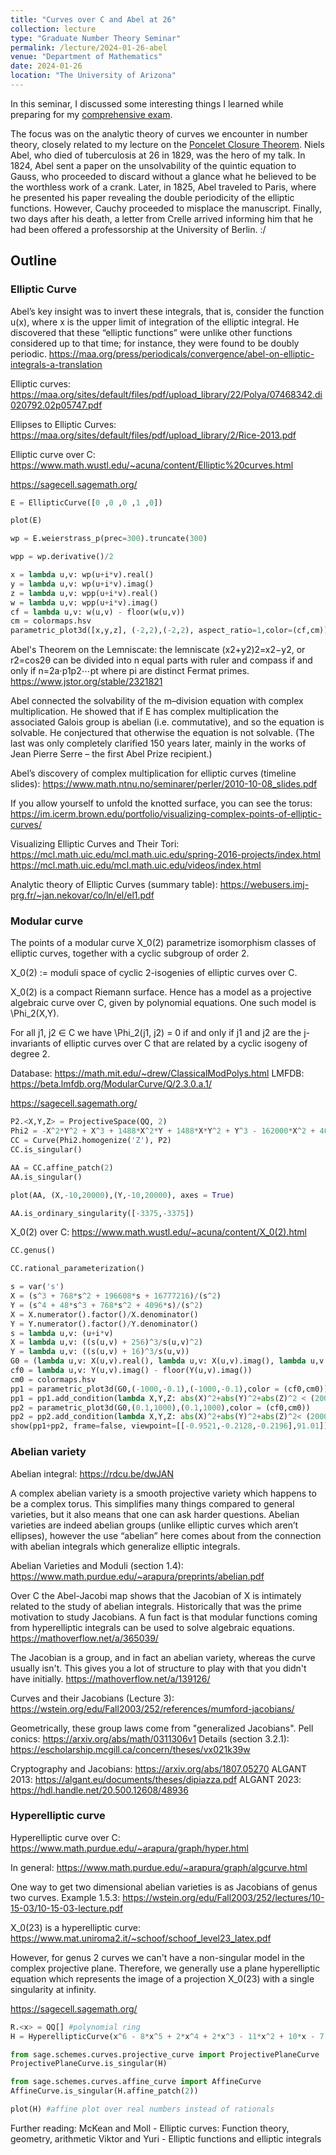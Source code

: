 ```yaml
---
title: "Curves over C and Abel at 26"
collection: lecture
type: "Graduate Number Theory Seminar"
permalink: /lecture/2024-01-26-abel
venue: "Department of Mathematics"
date: 2024-01-26
location: "The University of Arizona"
---
```


In this seminar, I discussed some interesting things I learned while preparing for my [comprehensive exam](https://gkorpal.github.io/technical/2023-12-07-deuring-correspondence). 

The focus was on the analytic theory of curves we encounter in number theory, closely related to my lecture on the [Poncelet Closure Theorem](https://gkorpal.github.io/lecture/2017-03-18-poncelet). Niels Abel, who died of tuberculosis at 26 in 1829, was the hero of my talk. In 1824, Abel sent a paper on the unsolvability of the quintic equation to Gauss, who proceeded to discard without a glance what he believed to be the worthless work of a crank. Later, in 1825, Abel traveled to Paris, where he presented his paper revealing the double periodicity of the elliptic functions. However, Cauchy proceeded to misplace the manuscript. Finally, two days after his death, a letter from Crelle arrived informing him that he had been offered a professorship at the University of Berlin. :/

## Outline

### Elliptic Curve

Abel’s key insight was to invert these integrals, that is, consider the function u(x), where x is the upper limit of integration of the elliptic integral. He discovered that these “elliptic functions” were unlike other functions considered up to that time; for instance, they were found to be doubly periodic. https://maa.org/press/periodicals/convergence/abel-on-elliptic-integrals-a-translation

Elliptic curves: https://maa.org/sites/default/files/pdf/upload_library/22/Polya/07468342.di020792.02p05747.pdf

Ellipses to Elliptic Curves: https://maa.org/sites/default/files/pdf/upload_library/2/Rice-2013.pdf

Elliptic curve over C: https://www.math.wustl.edu/~acuna/content/Elliptic%20curves.html 

 https://sagecell.sagemath.org/
`````python
E = EllipticCurve([0 ,0 ,0 ,1 ,0])

plot(E)

wp = E.weierstrass_p(prec=300).truncate(300) 

wpp = wp.derivative()/2 

x = lambda u,v: wp(u+i*v).real()
y = lambda u,v: wp(u+i*v).imag()
z = lambda u,v: wpp(u+i*v).real()
w = lambda u,v: wpp(u+i*v).imag()
cf = lambda u,v: w(u,v) - floor(w(u,v))
cm = colormaps.hsv
parametric_plot3d([x,y,z], (-2,2),(-2,2), aspect_ratio=1,color=(cf,cm)).add_condition(lambda x, y, z:  x^2+y^2+z^2 < 2^2).show(frame=false, viewpoint =[[0.5407,-0.5759,-0.6132],239.87]) 
`````

Abel's Theorem on the Lemniscate: the lemniscate (x2+y2)2=x2−y2, or r2=cos2θ can be divided into n equal parts with ruler and compass if and only if n=2a⋅p1p2⋯pt where pi are distinct Fermat primes.
https://www.jstor.org/stable/2321821

Abel connected the solvability of the m–division equation with complex multiplication. He showed that if E has complex multiplication the associated Galois group is abelian (i.e. commutative), and so the equation is solvable. He conjectured that otherwise the equation is not solvable. (The last was only completely clarified 150 years later, mainly in the works of Jean Pierre Serre – the first Abel Prize recipient.)

Abel’s discovery of complex multiplication for elliptic curves (timeline slides): 
https://www.math.ntnu.no/seminarer/perler/2010-10-08_slides.pdf


If you allow yourself to unfold the knotted surface, you can see the torus: https://im.icerm.brown.edu/portfolio/visualizing-complex-points-of-elliptic-curves/

Visualizing Elliptic Curves and Their Tori: 
https://mcl.math.uic.edu/mcl.math.uic.edu/spring-2016-projects/index.html
https://mcl.math.uic.edu/mcl.math.uic.edu/videos/index.html

Analytic theory of Elliptic Curves (summary table): https://webusers.imj-prg.fr/~jan.nekovar/co/ln/el/el1.pdf

### Modular curve

The points of a modular curve X_0(2) parametrize isomorphism classes of elliptic curves, together with a cyclic subgroup of order 2. 

X_0(2) := moduli space of cyclic 2-isogenies of elliptic curves over C.

X_0(2) is a compact Riemann surface. Hence has a model as a projective algebraic curve over C, given by polynomial equations. One such model is \Phi_2(X,Y).

For all j1, j2 ∈ C we have \Phi_2(j1, j2) = 0 if and only if j1 and j2 are the j-invariants of elliptic curves over C that are related by a cyclic isogeny of degree 2.

Database: https://math.mit.edu/~drew/ClassicalModPolys.html
LMFDB: https://beta.lmfdb.org/ModularCurve/Q/2.3.0.a.1/ 

https://sagecell.sagemath.org/
`````python
P2.<X,Y,Z> = ProjectiveSpace(QQ, 2)
Phi2 = -X^2*Y^2 + X^3 + 1488*X^2*Y + 1488*X*Y^2 + Y^3 - 162000*X^2 + 40773375*X*Y - 162000*Y^2 + 8748000000*X + 8748000000*Y - 157464000000000
CC = Curve(Phi2.homogenize('Z'), P2)
CC.is_singular()

AA = CC.affine_patch(2) 
AA.is_singular()

plot(AA, (X,-10,20000),(Y,-10,20000), axes = True)

AA.is_ordinary_singularity([-3375,-3375])
`````

X_0(2) over C: https://www.math.wustl.edu/~acuna/content/X_0(2).html 

`````python
CC.genus()

CC.rational_parameterization() 

s = var('s')
X = (s^3 + 768*s^2 + 196608*s + 16777216)/(s^2)
Y = (s^4 + 48*s^3 + 768*s^2 + 4096*s)/(s^2)
X = X.numerator().factor()/X.denominator()
Y = Y.numerator().factor()/Y.denominator()
s = lambda u,v: (u+i*v)
X = lambda u,v: ((s(u,v) + 256)^3/s(u,v)^2)
Y = lambda u,v: ((s(u,v) + 16)^3/s(u,v))
G0 = (lambda u,v: X(u,v).real(), lambda u,v: X(u,v).imag(), lambda u,v: Y(u,v).real())
cf0 = lambda u,v: Y(u,v).imag() - floor(Y(u,v).imag())
cm0 = colormaps.hsv
pp1 = parametric_plot3d(G0,(-1000,-0.1),(-1000,-0.1),color = (cf0,cm0))
pp1 = pp1.add_condition(lambda X,Y,Z: abs(X)^2+abs(Y)^2+abs(Z)^2 < (20000)^2)
pp2 = parametric_plot3d(G0,(0.1,1000),(0.1,1000),color = (cf0,cm0))
pp2 = pp2.add_condition(lambda X,Y,Z: abs(X)^2+abs(Y)^2+abs(Z)^2< (20000)^2)
show(pp1+pp2, frame=false, viewpoint=[[-0.9521,-0.2128,-0.2196],91.01])
`````

### Abelian variety

Abelian integral: https://rdcu.be/dwJAN 

A complex abelian variety is a smooth projective variety which happens to be a complex torus. This simplifies many things compared to general varieties, but it also means that one can ask harder questions. Abelian varieties are indeed abelian groups (unlike elliptic curves which aren’t ellipses), however the use “abelian” here comes about from the connection with abelian integrals which generalize elliptic integrals.

Abelian Varieties and Moduli (section 1.4): https://www.math.purdue.edu/~arapura/preprints/abelian.pdf

Over C the Abel-Jacobi map shows that the Jacobian of X is intimately related to the study of abelian integrals. Historically that was the prime motivation to study Jacobians. A fun fact is that modular functions coming from hyperelliptic integrals can be used to solve algebraic equations. 
https://mathoverflow.net/a/365039/

The Jacobian is a group, and in fact an abelian variety, whereas the curve usually isn't. This gives you a lot of structure to play with that you didn't have initially.
https://mathoverflow.net/a/139126/

Curves and their Jacobians (Lecture 3): https://wstein.org/edu/Fall2003/252/references/mumford-jacobians/

Geometrically, these group laws come from "generalized Jacobians".
Pell conics: https://arxiv.org/abs/math/0311306v1
Details (section 3.2.1): https://escholarship.mcgill.ca/concern/theses/vx021k39w

Cryptography and Jacobians: https://arxiv.org/abs/1807.05270
ALGANT 2013: https://algant.eu/documents/theses/dipiazza.pdf
ALGANT 2023: https://hdl.handle.net/20.500.12608/48936

### Hyperelliptic curve

Hyperelliptic curve over C: https://www.math.purdue.edu/~arapura/graph/hyper.html

In general: https://www.math.purdue.edu/~arapura/graph/algcurve.html

One way to get two dimensional abelian varieties is as Jacobians of genus two curves.
Example 1.5.3: https://wstein.org/edu/Fall2003/252/lectures/10-15-03/10-15-03-lecture.pdf

 X_0(23) is a hyperelliptic curve: https://www.mat.uniroma2.it/~schoof/schoof_level23_latex.pdf

However, for genus 2 curves we can't have a non-singular model in the complex projective plane. Therefore, we generally use a plane hyperelliptic equation which represents the image of a projection X_0(23) with a single singularity at infinity.

https://sagecell.sagemath.org/
`````python
R.<x> = QQ[] #polynomial ring
H = HyperellipticCurve(x^6 - 8*x^5 + 2*x^4 + 2*x^3 - 11*x^2 + 10*x - 7)

from sage.schemes.curves.projective_curve import ProjectivePlaneCurve
ProjectivePlaneCurve.is_singular(H)

from sage.schemes.curves.affine_curve import AffineCurve
AffineCurve.is_singular(H.affine_patch(2))

plot(H) #affine plot over real numbers instead of rationals
`````


Further reading:
McKean and Moll - Elliptic curves: Function theory, geometry, arithmetic
Viktor and Yuri - Elliptic functions and elliptic integrals
